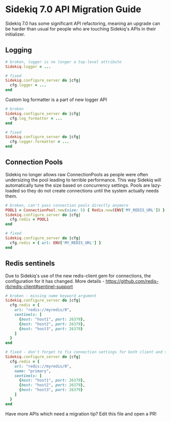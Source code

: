 # Sidekiq 7.0 API Migration Guide

Sidekiq 7.0 has some significant API refactoring, meaning an upgrade can be harder than usual for people who are touching Sidekiq's APIs in their initializer.

## Logging

```ruby
# broken, logger is no longer a top-level attribute
Sidekiq.logger = ...

# fixed
Sidekiq.configure_server do |cfg|
  cfg.logger = ...
end
```

Custom log formatter is a part of new logger API
```ruby
# broken
Sidekiq.configure_server do |cfg|
  cfg.log_formatter = ...
end

# fixed
Sidekiq.configure_server do |cfg|
  cfg.logger.formatter = ...
end
```

## Connection Pools

Sidekiq no longer allows raw ConnectionPools as people were often
undersizing the pool leading to terrible performance.
This way Sidekiq will automatically tune the size based on concurrency settings.
Pools are lazy-loaded so they do not create connections until the system actually needs them.

```ruby
# broken, can't pass connection pools directly anymore
POOL1 = ConnectionPool.new(size: 5) { Redis.new(ENV['MY_REDIS_URL']) }
Sidekiq.configure_server do |cfg|
  cfg.redis = POOL1
end

# fixed
Sidekiq.configure_server do |cfg|
  cfg.redis = { url: ENV['MY_REDIS_URL'] }
end
```

## Redis sentinels

Due to Sidekiq's use of the new redis-client gem for connections, the configuration for it has changed.
More details - https://github.com/redis-rb/redis-client#sentinel-support

```ruby
# broken - missing name keyword argument
Sidekiq.configure_server do |cfg|
  cfg.redis = {
    url: "redis://myredis/0",
    sentinels: [
      {host: "host1", port: 26379},
      {host: "host2", port: 26379},
      {host: "host3", port: 26379}
    ]
  }
end

# fixed - don't forget to fix connection settings for both client and server
Sidekiq.configure_server do |cfg|
  cfg.redis = {
    url: "redis://myredis/0",
    name: "primary",
    sentinels: [
      {host: "host1", port: 26379},
      {host: "host2", port: 26379},
      {host: "host3", port: 26379}
    ]
  }
end
```

Have more APIs which need a migration tip? Edit this file and open a PR!
